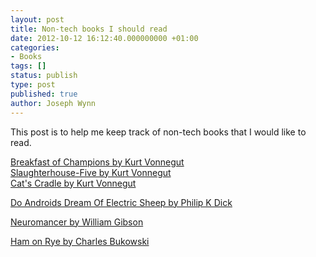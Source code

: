 ```yaml
---
layout: post
title: Non-tech books I should read
date: 2012-10-12 16:12:40.000000000 +01:00
categories:
- Books
tags: []
status: publish
type: post
published: true
author: Joseph Wynn
---
```

<p>This post is to help me keep track of non-tech books that I would like to read.</p>
<p><a href="http://www.amazon.com/Breakfast-Champions-Vonnegut-Series-ebook/dp/B003XRELEI">Breakfast of Champions by Kurt Vonnegut</a><br />
<a href="http://www.amazon.com/Slaughterhouse-Five-Kurt-Vonnegut/dp/0440180295">Slaughterhouse-Five by Kurt Vonnegut</a><br />
<a href="http://www.amazon.com/Cats-Cradle-Novel-Kurt-Vonnegut/dp/038533348X">Cat's Cradle by Kurt Vonnegut</a></p>
<p><a href="http://www.amazon.co.uk/Androids-Dream-Electric-Sheep-Masterworks/dp/1857988132">Do Androids Dream Of Electric Sheep by Philip K Dick</a></p>
<p><a href="http://www.amazon.co.uk/Neuromancer-William-Gibson/dp/0006480411">Neuromancer by William Gibson</a></p>
<p><a href="http://www.amazon.com/Ham-On-Rye-Charles-Bukowski/dp/0876855575">Ham on Rye by Charles Bukowski</a></p>
